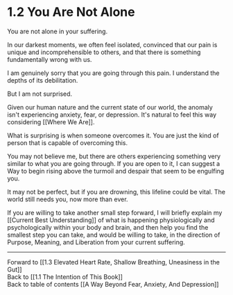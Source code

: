 # 1.2 You Are Not Alone

You are not alone in your suffering.

In our darkest moments, we often feel isolated, convinced that our pain is unique and incomprehensible to others, and that there is something fundamentally wrong with us.

I am genuinely sorry that you are going through this pain. I understand the depths of its debilitation.

But I am not surprised.

Given our human nature and the current state of our world, the anomaly isn't experiencing anxiety, fear, or depression. It's natural to feel this way considering [[Where We Are]]. 

What is surprising is when someone overcomes it. You are just the kind of person that is capable of overcoming this. 

You may not believe me, but there are others experiencing something very similar to what you are going through. If you are open to it, I can suggest a Way to begin rising above the turmoil and despair that seem to be engulfing you.

It may not be perfect, but if you are drowning, this lifeline could be vital. The world still needs you, now more than ever.

If you are willing to take another small step forward, I will briefly explain my [[Current Best Understanding]] of what is happening physiologically and psychologically within your body and brain, and then help you find the smallest step you can take, and would be willing to take, in the direction of Purpose, Meaning, and Liberation from your current suffering.

___

Forward to [[1.3 Elevated Heart Rate, Shallow Breathing, Uneasiness in the Gut]]  
Back to [[1.1 The Intention of This Book]]    
Back to table of contents [[A Way Beyond Fear, Anxiety, And Depression]]    


